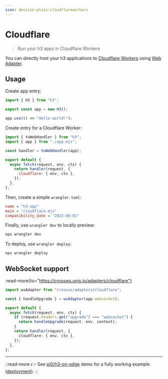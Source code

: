 ```yaml
---
icon: devicon-plain:cloudflareworkers
---
```


# Cloudflare

> Run your h3 apps in Cloudflare Workers

You can directly host your h3 applications to [Cloudflare Workers](https://workers.cloudflare.com/) using [Web Adapter](/adapters/web).

## Usage

Create app entry:

```js [app.mjs]
import { H3 } from "h3";

export const app = new H3();

app.use(() => "Hello world!");
```

Create entry for a Cloudflare Worker:

```js [cloudflare.mjs]
import { toWebHandler } from "h3";
import { app } from "./app.mjs";

const handler = toWebHandler(app);

export default {
  async fetch(request, env, ctx) {
    return handler(request, {
      cloudflare: { env, ctx },
    });
  },
};
```

Then, create a simple `wrangler.toml`:

```ini [wrangler.toml]
name = "h3-app"
main = "cloudflare.mjs"
compatibility_date = "2023-08-01"
```

Finally, use `wrangler dev` to locally preview:

```bash
npx wrangler dev
```

To deploy, use `wrangler deploy`:

```bash
npx wrangler deploy
```

## WebSocket support

:read-more{to="https://crossws.unjs.io/adapters/cloudflare"}

```ts
import wsAdapter from "crossws/adapters/cloudflare";

const { handleUpgrade } = wsAdapter(app.websocket);

export default {
  async fetch(request, env, ctx) {
    if (request.headers.get("upgrade") === "websocket") {
      return handleUpgrade(request, env, context);
    }
    return handler(request, {
      cloudflare: { env, ctx },
    });
  },
};
```

---

::read-more
👉 See [pi0/h3-on-edge](https://github.com/pi0/h3-on-edge) demo for a fully working example ([deployment](https://h3-on-edge.pi0.workers.dev/)).
::
